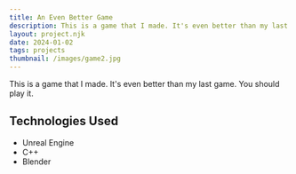 ```yaml
---
title: An Even Better Game
description: This is a game that I made. It's even better than my last game. You should play it.
layout: project.njk
date: 2024-01-02
tags: projects
thumbnail: /images/game2.jpg
---
```


This is a game that I made. It's even better than my last game. You should play it.

## Technologies Used

- Unreal Engine
- C++
- Blender
